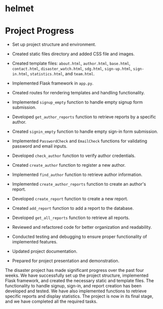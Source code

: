 # helmet 
# Project Progress

- Set up project structure and environment.
- Created static files directory and added CSS file and images.
- Created template files: `about.html`, `author.html`, `base.html`, `contact.html`, `disaster_watch.html`, `sdg.html`, `sign-up.html`, `sign-in.html`, `statistics.html`, and `team.html`.
- Implemented Flask framework in `app.py`.
- Created routes for rendering templates and handling functionality.
- Implemented `signup_empty` function to handle empty signup form submission.
- Developed `get_author_reports` function to retrieve reports by a specific author.
- Created `signin_empty` function to handle empty sign-in form submission.
- Implemented `PasswordCheck` and `EmailCheck` functions for validating password and email inputs.
- Developed `check_author` function to verify author credentials.
- Created `create_author` function to register a new author.
- Implemented `find_author` function to retrieve author information.

- Implemented `create_author_reports` function to create an author's report.
- Developed `create_report` function to create a new report.
- Created `add_report` function to add a report to the database.
- Developed `get_all_reports` function to retrieve all reports.

- Reviewed and refactored code for better organization and readability.
- Conducted testing and debugging to ensure proper functionality of implemented features.
- Updated project documentation.
- Prepared for project presentation and demonstration.

The disaster project has made significant progress over the past four weeks. We have successfully set up the project structure, implemented Flask framework, and created the necessary static and template files. The functionality to handle signup, sign-in, and report creation has been developed and tested. We have also implemented functions to retrieve specific reports and display statistics. The project is now in its final stage, and we have completed all the required tasks.